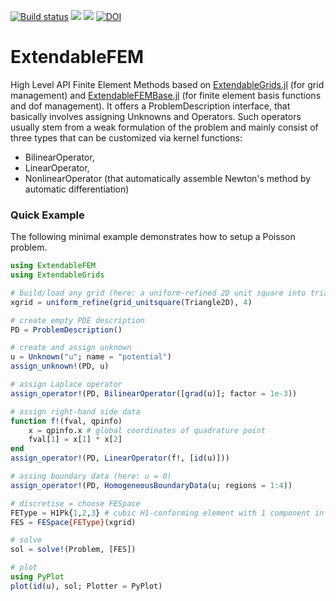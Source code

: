 [![Build status](https://github.com/WIAS-PDELib/ExtendableFEM.jl/workflows/linux-macos-windows/badge.svg)](https://github.com/WIAS-PDELib/ExtendableFEM.jl/actions)
[![](https://img.shields.io/badge/docs-stable-blue.svg)](https://wias-pdelib.github.io/ExtendableFEM.jl/stable/index.html)
[![](https://img.shields.io/badge/docs-dev-blue.svg)](https://wias-pdelib.github.io/ExtendableFEM.jl/dev/index.html)
[![DOI](https://zenodo.org/badge/668345991.svg)](https://zenodo.org/doi/10.5281/zenodo.10563834)

# ExtendableFEM
High Level API Finite Element Methods based on [ExtendableGrids.jl](https://github.com/WIAS-PDELib/ExtendableGrids.jl) (for grid management)
and [ExtendableFEMBase.jl](https://github.com/WIAS-PDELib/ExtendableFEMBase.jl) (for finite element basis functions and dof management). 
It offers a ProblemDescription interface, that basically involves assigning Unknowns and Operators. Such operators usually stem from a weak formulation of the problem and mainly consist of three types that can be customized via kernel functions:

- BilinearOperator,
- LinearOperator,
- NonlinearOperator (that automatically assemble Newton's method by automatic differentiation)

### Quick Example

The following minimal example demonstrates how to setup a Poisson problem.

```julia
using ExtendableFEM
using ExtendableGrids

# build/load any grid (here: a uniform-refined 2D unit square into triangles)
xgrid = uniform_refine(grid_unitsquare(Triangle2D), 4)

# create empty PDE description
PD = ProblemDescription()

# create and assign unknown
u = Unknown("u"; name = "potential")
assign_unknown!(PD, u)

# assign Laplace operator
assign_operator!(PD, BilinearOperator([grad(u)]; factor = 1e-3))

# assign right-hand side data
function f!(fval, qpinfo)
    x = qpinfo.x # global coordinates of quadrature point
    fval[1] = x[1] * x[2]
end
assign_operator!(PD, LinearOperator(f!, [id(u)]))

# assing boundary data (here: u = 0)
assign_operator!(PD, HomogeneousBoundaryData(u; regions = 1:4))

# discretise = choose FESpace
FEType = H1Pk{1,2,3} # cubic H1-conforming element with 1 component in 2D
FES = FESpace{FEType}(xgrid)

# solve
sol = solve!(Problem, [FES])

# plot
using PyPlot
plot(id(u), sol; Plotter = PyPlot)
```
